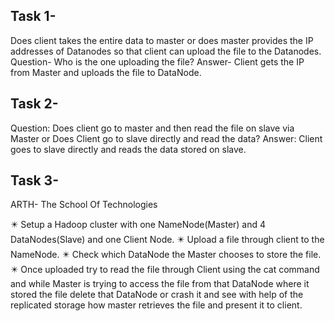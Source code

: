 
## Task 1- ## 
Does client takes the entire data to master or does master provides the IP addresses of Datanodes so that client can upload the file to the Datanodes. 
Question- Who is the one uploading the file?
Answer- Client gets the IP from Master and uploads the file to DataNode.

## Task 2- ##
Question: Does client go to master and then read the file on slave via Master or Does Client go to slave directly and read the data?
Answer: Client goes to slave directly and reads the data stored on slave.

## Task 3- ##
ARTH- The School Of Technologies

✴️ Setup a Hadoop cluster with one NameNode(Master) and 4 DataNodes(Slave) and one Client Node.
✴️ Upload a file through client to the NameNode.
✴️ Check which DataNode the Master chooses to store the file.
✴️ Once uploaded try to read the file through Client using the cat command and while Master is trying to 
access the file from that DataNode where it stored the file delete
 that DataNode  or crash it and see with help of the replicated storage how master retrieves the file and present it to client.



